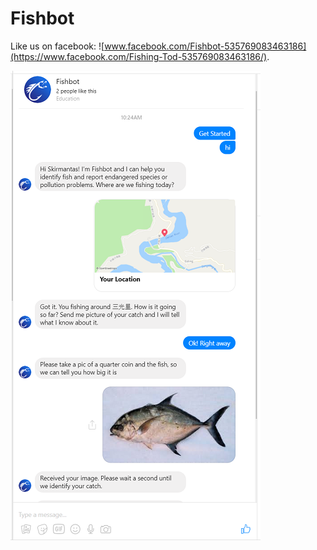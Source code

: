 # Fishbot

Like us on facebook: ![www.facebook.com/Fishbot-535769083463186](https://www.facebook.com/Fishing-Tod-535769083463186/).

![](screenshot.png)